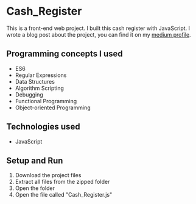 # Cash_Register
This is a front-end web project. I built this cash register with JavaScript. I wrote a blog post about the project, you can find it on my [medium profile](https://medium.com/@marko.libor/cash-register-9a7613a23bee).

## Programming concepts I used
* ES6
* Regular Expressions
* Data Structures
* Algorithm Scripting
* Debugging
* Functional Programming
* Object-oriented Programming

## Technologies used
* JavaScript

## Setup and Run
1. Download the project files
2. Extract all files from the zipped folder
3. Open the folder
4. Open the file called "Cash_Register.js"